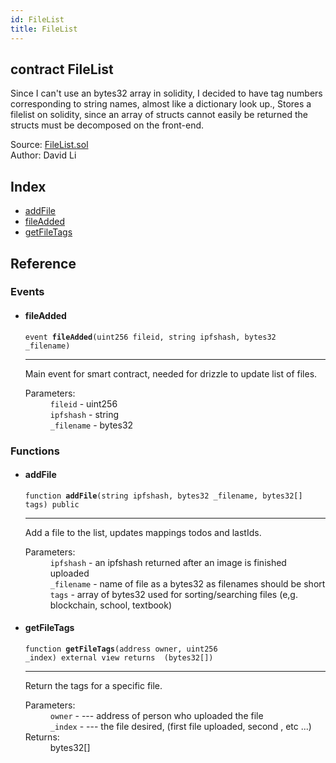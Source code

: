 ```yaml
---
id: FileList
title: FileList
---
```


<div class="contract-doc"><div class="contract"><h2 class="contract-header"><span class="contract-kind">contract</span> FileList</h2><p class="description">Since I can&#x27;t use an bytes32 array in solidity, I decided to have tag numbers corresponding to string names, almost like a dictionary look up., Stores a filelist on solidity, since an array of structs cannot easily be returned the structs must be decomposed on the front-end.</p><div class="source">Source: <a href="https://github.com/FriendlyUser/solidity-smart-contracts//blob/v0.2.0/contracts/FileList.sol" target="_blank">FileList.sol</a></div><div class="author">Author: David Li</div></div><div class="index"><h2>Index</h2><ul><li><a href="FileList.html#addFile">addFile</a></li><li><a href="FileList.html#fileAdded">fileAdded</a></li><li><a href="FileList.html#getFileTags">getFileTags</a></li></ul></div><div class="reference"><h2>Reference</h2><div class="events"><h3>Events</h3><ul><li><div class="item event"><span id="fileAdded" class="anchor-marker"></span><h4 class="name">fileAdded</h4><div class="body"><code class="signature">event <strong>fileAdded</strong><span>(uint256 fileid, string ipfshash, bytes32 _filename) </span></code><hr/><div class="description"><p>Main event for smart contract, needed for drizzle to update list of files.</p></div><dl><dt><span class="label-parameters">Parameters:</span></dt><dd><div><code>fileid</code> - uint256</div><div><code>ipfshash</code> - string</div><div><code>_filename</code> - bytes32</div></dd></dl></div></div></li></ul></div><div class="functions"><h3>Functions</h3><ul><li><div class="item function"><span id="addFile" class="anchor-marker"></span><h4 class="name">addFile</h4><div class="body"><code class="signature">function <strong>addFile</strong><span>(string ipfshash, bytes32 _filename, bytes32[] tags) </span><span>public </span></code><hr/><div class="description"><p>Add a file to the list, updates mappings todos and lastIds.</p></div><dl><dt><span class="label-parameters">Parameters:</span></dt><dd><div><code>ipfshash</code> - an ipfshash returned after an image is finished uploaded</div><div><code>_filename</code> - name of file as a bytes32 as filenames should be short</div><div><code>tags</code> - array of bytes32 used for sorting/searching files (e,g. blockchain, school, textbook)</div></dd></dl></div></div></li><li><div class="item function"><span id="getFileTags" class="anchor-marker"></span><h4 class="name">getFileTags</h4><div class="body"><code class="signature">function <strong>getFileTags</strong><span>(address owner, uint256 _index) </span><span>external </span><span>view </span><span>returns  (bytes32[]) </span></code><hr/><div class="description"><p>Return the tags for a specific file.</p></div><dl><dt><span class="label-parameters">Parameters:</span></dt><dd><div><code>owner</code> - --- address of person who uploaded the file</div><div><code>_index</code> - --- the file desired, (first file uploaded, second , etc ...)</div></dd><dt><span class="label-return">Returns:</span></dt><dd>bytes32[]</dd></dl></div></div></li></ul></div></div></div>
